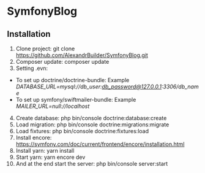# SymfonyBlog

## Installation
1. Clone project: git clone https://github.com/AlexandrBuilder/SymfonyBlog.git
2. Composer update: composer update
3. Setting .evn:
* To set up doctrine/doctrine-bundle:
Example *DATABASE_URL=mysql://db_user:db_password@127.0.0.1:3306/db_name*
* To set up symfony/swiftmailer-bundle:
Example *MAILER_URL=null://localhost*
4. Create database: php bin/console doctrine:database:create
5. Load migration: php bin/console doctrine:migrations:migrate
6. Load fixtures: php bin/console doctrine:fixtures:load
7. Install encore: https://symfony.com/doc/current/frontend/encore/installation.html
8. Install yarn: yarn install
9. Start yarn: yarn encore dev
10. And at the end start the server: php bin/console server:start

